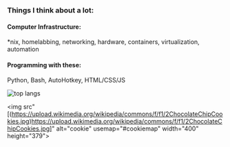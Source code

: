 ### Things I think about a lot:

#### Computer Infrastructure:
*nix, homelabbing, networking, hardware, containers, virtualization, automation

#### Programming with these:
Python, Bash, AutoHotkey, HTML/CSS/JS

![top langs](https://github-readme-stats.vercel.app/api/top-langs/?username=jaygriffinjay&layout=compact)

<img src"[(https://upload.wikimedia.org/wikipedia/commons/f/f1/2ChocolateChipCookies.jpg)https://upload.wikimedia.org/wikipedia/commons/f/f1/2ChocolateChipCookies.jpg]" alt="cookie" usemap="#cookiemap" width="400" height="379">
